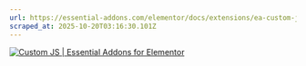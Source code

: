 ```yaml
---
url: https://essential-addons.com/elementor/docs/extensions/ea-custom-js/
scraped_at: 2025-10-20T03:16:30.101Z
---
```


[![Custom JS | Essential Addons for Elementor](https://essential-addons.com/wp-content/uploads/2024/08/EA-Custom-JS-300x169.jpg)](https://essential-addons.com/wp-content/uploads/2024/08/EA-Custom-JS.jpg)